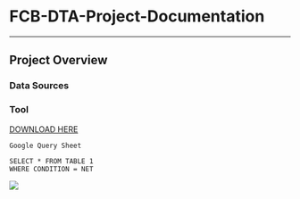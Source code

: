 # FCB-DTA-Project-Documentation
---
## Project Overview
### Data Sources
### Tool
 [DOWNLOAD HERE](https://myschool.ng/classroom/english-language/1356?exam_type=jamb&exam_year=1979&page=6)
~~~
Google Query Sheet

SELECT * FROM TABLE 1
WHERE CONDITION = NET

~~~
![](IMG.3491.jepg)
